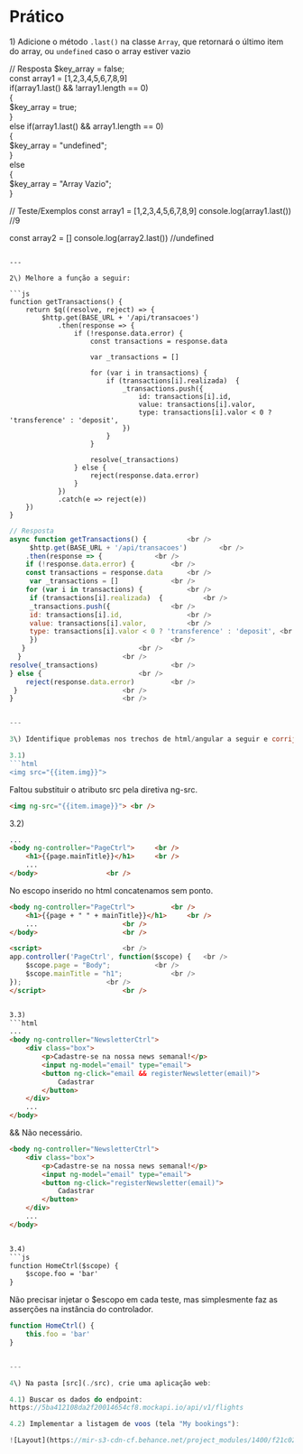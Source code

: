 # Prático

1\) Adicione o método `.last()` na classe `Array`, que retornará o último item do array, ou `undefined` caso o array estiver vazio

// Resposta
$key_array = false;				<br />
const array1 = [1,2,3,4,5,6,7,8,9]     		<br />
if(array1.last() && !array1.length == 0)	<br />
{						<br />
	$key_array = true;			<br />
}						<br />
else if(array1.last() && array1.length == 0)	<br />
{						<br />
	$key_array = "undefined";		<br />
}						<br />
else						<br />
{						<br />
	$key_array = "Array Vazio";		<br />
}						<br />


// Teste/Exemplos
const array1 = [1,2,3,4,5,6,7,8,9]
console.log(array1.last()) //9

const array2 = []
console.log(array2.last()) //undefined
```

---

2\) Melhore a função a seguir:

```js
function getTransactions() {
    return $q((resolve, reject) => {
        $http.get(BASE_URL + '/api/transacoes')
            .then(response => {
                if (!response.data.error) {
                    const transactions = response.data

                    var _transactions = []

                    for (var i in transactions) {
                        if (transactions[i].realizada)  {
                            _transactions.push({
                                id: transactions[i].id,
                                value: transactions[i].valor,
                                type: transactions[i].valor < 0 ? 'transference' : 'deposit',
                            })
                        }
                    }

                    resolve(_transactions)
                } else {
                    reject(response.data.error)
                }
            })
            .catch(e => reject(e))
    })
}
```

```js
// Resposta
async function getTransactions() { 			<br />
     $http.get(BASE_URL + '/api/transacoes') 		<br />
	.then(response => {				<br />
	if (!response.data.error) {			<br />
	const transactions = response.data		<br />
     var _transactions = []				<br />
	for (var i in transactions) {			<br />
     if (transactions[i].realizada)  {			<br />
     _transactions.push({				<br />
     id: transactions[i].id,				<br />
     value: transactions[i].valor,			<br />
     type: transactions[i].valor < 0 ? 'transference' : 'deposit', <br />
     })									<br />
   }							<br />	
  }							<br />
resolve(_transactions)					<br />
} else {						<br />
	reject(response.data.error)			<br />
 }							<br />
}							<br />


---

3\) Identifique problemas nos trechos de html/angular a seguir e corrija:

3.1)
```html
<img src="{{item.img}}">
```


Faltou substituir o atributo src pela diretiva ng-src. <br/>

```html			      <br />
<img ng-src="{{item.image}}"> <br />
```


3.2)
```html
...
<body ng-controller="PageCtrl"> 	<br />
    <h1>{{page.mainTitle}}</h1>		<br />
    ...
</body>					<br />
```

No escopo inserido no html concatenamos sem ponto.		<br />

```html
<body ng-controller="PageCtrl">			<br />
    <h1>{{page + " " + mainTitle}}</h1>		<br />
    ...						<br />
</body>						<br />	

<script>					<br />
app.controller('PageCtrl', function($scope) {	<br />
    $scope.page = "Body";			<br />
    $scope.mainTitle = "h1";			<br />
});						<br />
</script>					<br />


3.3)
```html
...
<body ng-controller="NewsletterCtrl">
    <div class="box">
        <p>Cadastre-se na nossa news semanal!</p>
        <input ng-model="email" type="email">
        <button ng-click="email && registerNewsletter(email)">
            Cadastrar
        </button>
    </div>
    ...
</body>
```
&& Não necessário.

```html
<body ng-controller="NewsletterCtrl">
    <div class="box">
        <p>Cadastre-se na nossa news semanal!</p>
        <input ng-model="email" type="email">
        <button ng-click="registerNewsletter(email)">
            Cadastrar
        </button>
    </div>
    ...
</body>


3.4)
```js
function HomeCtrl($scope) {
    $scope.foo = 'bar'
}

```

Não precisar injetar o $escopo em cada teste, mas simplesmente faz as asserções na instância do controlador.

```js
function HomeCtrl() {
    this.foo = 'bar'
}


---

4\) Na pasta [src](./src), crie uma aplicação web:

4.1) Buscar os dados do endpoint:
https://5ba412108da2f20014654cf8.mockapi.io/api/v1/flights

4.2) Implementar a listagem de voos (tela "My bookings"):

![Layout](https://mir-s3-cdn-cf.behance.net/project_modules/1400/f21c0250028109.58ced3cbd06b1.jpg)
